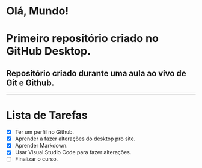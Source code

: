 # Olá, Mundo!
 # **Primeiro repositório criado no GitHub Desktop.**

 ## **Repositório criado durante uma aula ao vivo de Git e Github.**
---
# Lista de Tarefas
- [x] Ter um perfil no Github.
- [x] Aprender a fazer alterações do desktop pro site.
- [x] Aprender Markdown.
- [x] Usar Visual Studio Code para fazer alterações.
- [ ] Finalizar o curso.
